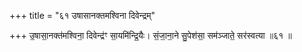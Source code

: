 +++
title = "६१ उषासानक्तमश्विना दिवेन्द्रम्"

+++
उ॒षासा॒नक्त॑मश्विना॒ दिवेन्द्र॑ꣳ सा॒यमि॑न्द्रि॒यैः। सं॒जा॒ना॒ने सु॒पेश॑सा॒ सम॑ञ्जाते॒ सर॑स्वत्या ॥६१ ॥